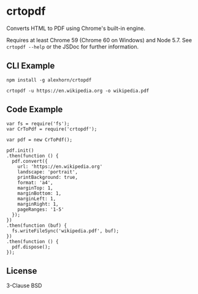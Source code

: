 # crtopdf
Converts HTML to PDF using Chrome's built-in engine.

Requires at least Chrome 59 (Chrome 60 on Windows) and Node 5.7. See `crtopdf --help` or the JSDoc for further information.

## CLI Example
```
npm install -g alexhorn/crtopdf

crtopdf -u https://en.wikipedia.org -o wikipedia.pdf
```

## Code Example
```
var fs = require('fs');
var CrToPdf = require('crtopdf');

var pdf = new CrToPdf();

pdf.init()
.then(function () {
  pdf.convert({
    url: 'https://en.wikipedia.org'
    landscape: 'portrait',
    printBackground: true,
    format: 'a4',
    marginTop: 1,
    marginBottom: 1,
    marginLeft: 1,
    marginRight: 1,
    pageRanges: '1-5'
  });
})
.then(function (buf) {
  fs.writeFileSync('wikipedia.pdf', buf);
})
.then(function () {
  pdf.dispose();
});
```

## License
3-Clause BSD
